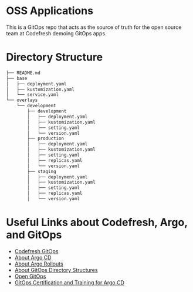 # OSS Applications

This is a GitOps repo that acts as the source of truth for the open source team at Codefresh demoing GitOps apps. 

# Directory Structure

```bash
├── README.md
├── base
│   ├── deployment.yaml
│   ├── kustomization.yaml
│   └── service.yaml
└── overlays
    └── development
        ├── development
        │   ├── deployment.yaml
        │   ├── kustomization.yaml
        │   ├── setting.yaml
        │   └── version.yaml
        ├── production
        │   ├── deployment.yaml
        │   ├── kustomization.yaml
        │   ├── setting.yaml
        │   ├── replicas.yaml
        │   └── version.yaml
        ├── staging
        │   ├── deployment.yaml
        │   ├── kustomization.yaml
        │   ├── setting.yaml
        │   ├── replicas.yaml
        │   └── version.yaml
```


# Useful Links about Codefresh, Argo, and GitOps
* [Codefresh GitOps](https://codefresh.io/product/)
* [About Argo CD](https://codefresh.io/learn/argo-cd/)
* [About Argo Rollouts](https://codefresh.io/learn/argo-rollouts/)
* [About GitOps Directory Structures](https://codefresh.io/blog/how-to-model-your-gitops-environments-and-promote-releases-between-them/)
* [Open GitOps](https://opengitops.dev/)
* [GitOps Certification and Training for Argo CD](https://codefresh.io/argo/get-certified)